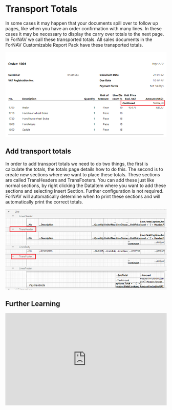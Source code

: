 # Transport Totals

In some cases it may happen that your documents spill over to follow up pages, like when you have an order confirmation with many lines. In these cases it may be necessary to display the carry over totals to the next page. In ForNAV we call these transported totals. All sales documents in the ForNAV Customizable Report Pack have these transported totals.

![Continued](../_media/Continued.png)

## Add transport totals

In order to add transport totals we need to do two things, the first is calculate the totals, the totals page details how to do this. The second is to create new sections where we want to place these totals. These sections are called TransHeaders and TransFooters. You can add these just like normal sections, by right clicking the DataItem where you want to add these sections and selecting Insert Section. Further configuration is not required. ForNAV will automatically determine when to print these sections and will automatically print the correct totals.

![Transport sections](../_media/TransportSections.png)


## Further Learning

<div style="position: relative; padding-bottom: 57.05229793977813%; height: 0;">
    <iframe
        src="https://www.youtube.com/embed/BPUcps9Fj7Q?start=381&end=600"
        frameborder="0"
        webkitallowfullscreen
        mozallowfullscreen
        allowfullscreen
        style="position: absolute; top: 0; left: 0; width: 100%; height: 100%;">
    </iframe>
</div>